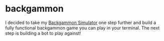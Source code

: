 # backgammon
I decided to take my [Backgammon Simulator](https://github.com/brandonio/backgammonSimulator) one step further and build a fully functional backgammon game you can play in your terminal. The next step is building a bot to play against!

